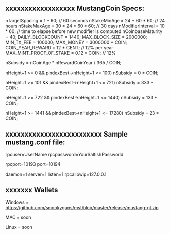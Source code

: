 xxxxxxxxxxxxxxxxxx
MustangCoin Specs:
------------------

nTargetSpacing = 1 * 60; // 60 seconds
nStakeMinAge = 24 * 60 * 60; // 24 hours
nStakeMaxAge = 30 * 24 * 60 * 60;           // 30 days
nModifierInterval = 10 * 60; // time to elapse before new modifier is computed
nCoinbaseMaturity = 40;
DAILY_BLOCKCOUNT =  1440;
MAX_BLOCK_SIZE = 2000000;
MIN_TX_FEE = 100000;
MAX_MONEY = 3000000 * COIN;
COIN_YEAR_REWARD = 12 * CENT; // 12% per year
MAX_MINT_PROOF_OF_STAKE = 0.12 * COIN;	// 12%


nSubsidy = nCoinAge * nRewardCoinYear / 365 / COIN;

nHeight+1 >= 0 && pindexBest->nHeight+1 <= 100)
nSubsidy = 0 * COIN;

nHeight+1 >= 101 && pindexBest->nHeight+1 <= 721)
nSubsidy = 333 * COIN;

nHeight+1 >= 722 && pindexBest->nHeight+1 <= 1440)
nSubsidy = 133 * COIN;

nHeight+1 >= 1441 && pindexBest->nHeight+1 <= 17280)
nSubsidy = 23 * COIN;

xxxxxxxxxxxxxxxxxxxxxxxxx
Sample mustang.conf file:
-------------------------

rpcuser=UserName
rpcpassword=YourSaltishPassworld 

rpcport=10193
port=10194

daemon=1
server=1
listen=1
rpcallowip=127.0.0.1

xxxxxxx
Wallets
-------

Windows = https://github.com/smookyguns/mst/blob/master/release/mustang-qt.zip

MAC = soon

Linux = soon
